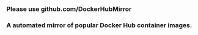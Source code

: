 ### Please use github.com/DockerHubMirror
### A automated mirror of popular Docker Hub container images.
